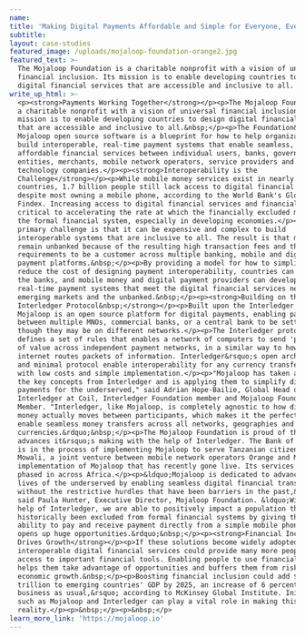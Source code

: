 ```yaml
---
name:
title: 'Making Digital Payments Affordable and Simple for Everyone, Everywhere'
subtitle:
layout: case-studies
featured_image: /uploads/mojaloop-foundation-orange2.jpg
featured_text: >-
  The Mojaloop Foundation is a charitable nonprofit with a vision of universal
  financial inclusion. Its mission is to enable developing countries to design
  digital financial services that are accessible and inclusive to all.
write_up_html: >-
  <p><strong>Payments Working Together</strong></p><p>The Mojaloop Foundation is
  a charitable nonprofit with a vision of universal financial inclusion. Its
  mission is to enable developing countries to design digital financial services
  that are accessible and inclusive to all.&nbsp;</p><p>The Foundation&rsquo;s
  Mojaloop open source software is a blueprint for how to help organizations
  build interoperable, real-time payment systems that enable seamless,
  affordable financial services between individual users, banks, government
  entities, merchants, mobile network operators, service providers and
  technology companies.</p><p><strong>Interoperability is the
  Challenge</strong></p><p>While mobile money services exist in nearly 100
  countries, 1.7 billion people still lack access to digital financial services,
  despite most owning a mobile phone, according to the World Bank's Global
  Findex. Increasing access to digital financial services and financial tools is
  critical to accelerating the rate at which the financially excluded move into
  the formal financial system, especially in developing economies.</p><p>The
  primary challenge is that it can be expensive and complex to build
  interoperable systems that are inclusive to all. The result is that many
  remain unbanked because of the resulting high transaction fees and the
  requirements to be a customer across multiple banking, mobile and digital
  payment platforms.&nbsp;</p><p>By providing a model for how to simplify and
  reduce the cost of designing payment interoperability, countries can work with
  the banks, and mobile money and digital payment providers can develop
  real-time payment systems that meet the digital financial services needs of
  emerging markets and the unbanked.&nbsp;</p><p><strong>Building on the
  Interledger Protocol&nbsp;</strong></p><p>Built upon the Interledger protocol,
  Mojaloop is an open source platform for digital payments, enabling payments
  between multiple MNOs, commercial banks, or a central bank to be settled, even
  though they may be on different networks.</p><p>The Interledger protocol
  defines a set of rules that enables a network of computers to send 'packets'
  of value across independent payment networks, in a similar way to how the
  internet routes packets of information. Interledger&rsquo;s open architecture
  and minimal protocol enable interoperability for any currency transfer system,
  with low costs and simple implementation.</p><p>"Mojaloop has taken a lot of
  the key concepts from Interledger and is applying them to simplify digital
  payments for the underserved," said Adrian Hope-Bailie, Global Head of
  Interledger at Coil, Interledger Foundation member and Mojaloop Foundation
  Member. "Interledger, like Mojaloop, is completely agnostic to how digital
  money actually moves between participants, which makes it the perfect tool to
  enable seamless money transfers across all networks, geographies and
  currencies.&rdquo;&nbsp;</p><p>The Mojaloop Foundation is proud of the
  advances it&rsquo;s making with the help of Interledger. The Bank of Tanzania
  is in the process of implementing Mojaloop to serve Tanzanian citizens, and
  Mowali, a joint venture between mobile network operators Orange and MTN, is an
  implementation of Mojaloop that has recently gone live. Its services are being
  phased in across Africa.</p><p>&ldquo;Mojaloop is dedicated to advancing the
  lives of the underserved by enabling seamless digital financial transactions
  without the restrictive hurdles that have been barriers in the past,&rdquo;
  said Paula Hunter, Executive Director, Mojaloop Foundation. &ldquo;With the
  help of Interledger, we are able to positively impact a population that has
  historically been excluded from formal financial systems by giving them the
  ability to pay and receive payment directly from a simple mobile phone, which
  opens up huge opportunities.&rdquo;&nbsp;</p><p><strong>Financial Inclusion
  Drives Growth</strong></p><p>If these solutions become widely adopted,
  interoperable digital financial services could provide many more people with
  access to important financial tools. Enabling people to use financial services
  helps them take advantage of opportunities and buffers them from risk, driving
  economic growth.&nbsp;</p><p>Boosting financial inclusion could add $3.7
  trillion to emerging countries' GDP by 2025, an increase of 6 percent 'above
  business as usual,&rsquo; according to McKinsey Global Institute. Initiatives
  such as Mojaloop and Interledger can play a vital role in making this a
  reality.</p><p>&nbsp;</p><p>&nbsp;</p>
learn_more_link: 'https://mojaloop.io'
---
```



